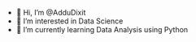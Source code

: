 - 👋 Hi, I’m @AdduDixit
- 👀 I’m interested in Data Science
- 🌱 I’m currently learning Data Analysis using Python


<!---
AdduDixit/AdduDixit is a ✨ special ✨ repository because its `README.md` (this file) appears on your GitHub profile.
You can click the Preview link to take a look at your changes.
--->
